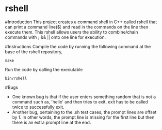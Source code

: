 # rshell

#Introduction
This project creates a command shell in C++ called rshell that can print a command line($) and read in the commands on the line then 
execute them. This rshell allows users the ability to combine/chain commands with ; && || onto one line for execution. 

#Instructions
Compile the code by running the following command at the base of the rshell repository,
````
make
````
Run the code by calling the executable
````
bin/rshell
````

#Bugs
- One known bug is that if the user enters something random that is not a command such as, 'hello' and then tries to exit, exit has to
be called twice to successfully exit.
- Another bug, pertaining to the .sh test cases, the prompt lines are offset by 1. In other words, the prompt line is missing for
the first line but then there is an extra prompt line at the end.
